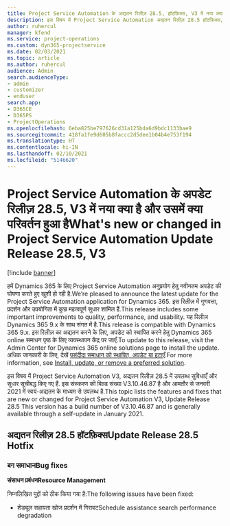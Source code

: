 ```yaml
---
title: Project Service Automation के अद्यतन रिलीज़ 28.5, हॉटफ़िक्स, V3 में नया क्या है और उसमें क्या परिवर्तन हुआ है
description: इस विषय में Project Service Automation अद्यतन रिलीज़ 28.5 हॉटफ़िक्स, V3 में उपलब्ध सुविधाएँ और सुधार सूचीबद्ध किए गए हैं.
author: ruhercul
manager: kfend
ms.service: project-operations
ms.custom: dyn365-projectservice
ms.date: 02/03/2021
ms.topic: article
ms.author: ruhercul
audience: Admin
search.audienceType:
- admin
- customizer
- enduser
search.app:
- D365CE
- D365PS
- ProjectOperations
ms.openlocfilehash: 6eba825be797626cd31a125bda6d9bdc1133bae9
ms.sourcegitcommit: 418fa1fe9d605b8faccc2d5dee1b04b4e753f194
ms.translationtype: HT
ms.contentlocale: hi-IN
ms.lasthandoff: 02/10/2021
ms.locfileid: "5146620"
---
```

# <a name="whats-new-or-changed-in-project-service-automation-update-release-285-v3"></a><span data-ttu-id="08280-103">Project Service Automation के अपडेट रिलीज़ 28.5, V3 में नया क्या है और उसमें क्या परिवर्तन हुआ है</span><span class="sxs-lookup"><span data-stu-id="08280-103">What's new or changed in Project Service Automation Update Release 28.5, V3</span></span>

[!include [banner](../includes/psa-now-project-operations.md)]

<span data-ttu-id="08280-104">हमें Dynamics 365 के लिए Project Service Automation अनुप्रयोग हेतु नवीनतम अपडेट की घोषणा करते हुए खुशी हो रही है.</span><span class="sxs-lookup"><span data-stu-id="08280-104">We’re pleased to announce the latest update for the Project Service Automation application for Dynamics 365.</span></span> <span data-ttu-id="08280-105">इस रिलीज़ में गुणवत्ता, प्रदर्शन और उपयोगिता में कुछ महत्वपूर्ण सुधार शामिल हैं.</span><span class="sxs-lookup"><span data-stu-id="08280-105">This release includes some important improvements to quality, performance, and usability.</span></span> <span data-ttu-id="08280-106">यह रिलीज़ Dynamics 365 9.x के साथ संगत में है.</span><span class="sxs-lookup"><span data-stu-id="08280-106">This release is compatible with Dynamics 365 9.x.</span></span> <span data-ttu-id="08280-107">इस रिलीज़ का अद्यतन करने के लिए, अपडेट को स्थापित करने हेतु Dynamics 365 online समाधन पृष्ठ के लिए व्यवस्थापन केंद्र पर जाएँ.</span><span class="sxs-lookup"><span data-stu-id="08280-107">To update to this release, visit the Admin Center for Dynamics 365 online solutions page to install the update.</span></span> <span data-ttu-id="08280-108">अधिक जानकारी के लिए, देखें [पसंदीदा समाधान को स्थापित, अपडेट या हटाएँ](https://docs.microsoft.com/power-platform/admin/install-remove-preferred-solution).</span><span class="sxs-lookup"><span data-stu-id="08280-108">For more information, see [Install, update, or remove a preferred solution](https://docs.microsoft.com/power-platform/admin/install-remove-preferred-solution).</span></span>

<span data-ttu-id="08280-109">इस विषय में Project Service Automation V3, अद्यतन रिलीज़ 28.5 में उपलब्ध सुविधाएँ और सुधार सूचीबद्ध किए गए हैं. इस संस्करण की बिल्ड संख्या V3.10.46.87 है और आमतौर से जनवरी 2021 में स्वयं-अद्यतन के माध्यम से उपलब्ध है.</span><span class="sxs-lookup"><span data-stu-id="08280-109">This topic lists the features and fixes that are new or changed for Project Service Automation V3, Update Release 28.5 This version has a build number of V3.10.46.87 and is generally available through a self-update in January 2021.</span></span>

## <a name="update-release-285-hotfix"></a><span data-ttu-id="08280-110">अद्यतन रिलीज़ 28.5 हॉटफ़िक्स</span><span class="sxs-lookup"><span data-stu-id="08280-110">Update Release 28.5 Hotfix</span></span>

### <a name="bug-fixes"></a><span data-ttu-id="08280-111">बग समाधान</span><span class="sxs-lookup"><span data-stu-id="08280-111">Bug fixes</span></span>

<span data-ttu-id="08280-112">**संसाधन प्रबंधन**</span><span class="sxs-lookup"><span data-stu-id="08280-112">**Resource Management**</span></span>

<span data-ttu-id="08280-113">निम्नलिखित मुद्दों को ठीक किया गया है:</span><span class="sxs-lookup"><span data-stu-id="08280-113">The following issues have been fixed:</span></span>

- <span data-ttu-id="08280-114">शेड्यूल सहायता खोज प्रदर्शन में गिरावट</span><span class="sxs-lookup"><span data-stu-id="08280-114">Schedule assistance search performance degradation</span></span>

